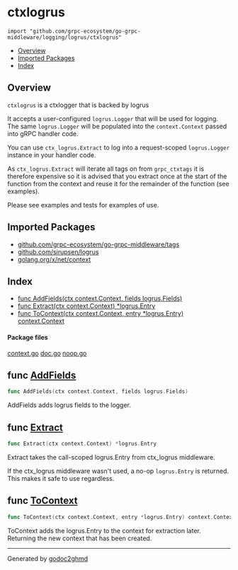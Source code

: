 # ctxlogrus
`import "github.com/grpc-ecosystem/go-grpc-middleware/logging/logrus/ctxlogrus"`

* [Overview](#pkg-overview)
* [Imported Packages](#pkg-imports)
* [Index](#pkg-index)

## <a name="pkg-overview">Overview</a>
`ctxlogrus` is a ctxlogger that is backed by logrus

It accepts a user-configured `logrus.Logger` that will be used for logging. The same `logrus.Logger` will
be populated into the `context.Context` passed into gRPC handler code.

You can use `ctx_logrus.Extract` to log into a request-scoped `logrus.Logger` instance in your handler code.

As `ctx_logrus.Extract` will iterate all tags on from `grpc_ctxtags` it is therefore expensive so it is advised that you
extract once at the start of the function from the context and reuse it for the remainder of the function (see examples).

Please see examples and tests for examples of use.

## <a name="pkg-imports">Imported Packages</a>

- [github.com/grpc-ecosystem/go-grpc-middleware/tags](./../../../tags)
- [github.com/sirupsen/logrus](https://godoc.org/github.com/sirupsen/logrus)
- [golang.org/x/net/context](https://godoc.org/golang.org/x/net/context)

## <a name="pkg-index">Index</a>
* [func AddFields(ctx context.Context, fields logrus.Fields)](#AddFields)
* [func Extract(ctx context.Context) \*logrus.Entry](#Extract)
* [func ToContext(ctx context.Context, entry \*logrus.Entry) context.Context](#ToContext)

#### <a name="pkg-files">Package files</a>
[context.go](./context.go) [doc.go](./doc.go) [noop.go](./noop.go) 

## <a name="AddFields">func</a> [AddFields](./context.go#L21)
``` go
func AddFields(ctx context.Context, fields logrus.Fields)
```
AddFields adds logrus fields to the logger.

## <a name="Extract">func</a> [Extract](./context.go#L35)
``` go
func Extract(ctx context.Context) *logrus.Entry
```
Extract takes the call-scoped logrus.Entry from ctx_logrus middleware.

If the ctx_logrus middleware wasn't used, a no-op `logrus.Entry` is returned. This makes it safe to
use regardless.

## <a name="ToContext">func</a> [ToContext](./context.go#L59)
``` go
func ToContext(ctx context.Context, entry *logrus.Entry) context.Context
```
ToContext adds the logrus.Entry to the context for extraction later.
Returning the new context that has been created.

- - -
Generated by [godoc2ghmd](https://github.com/GandalfUK/godoc2ghmd)
